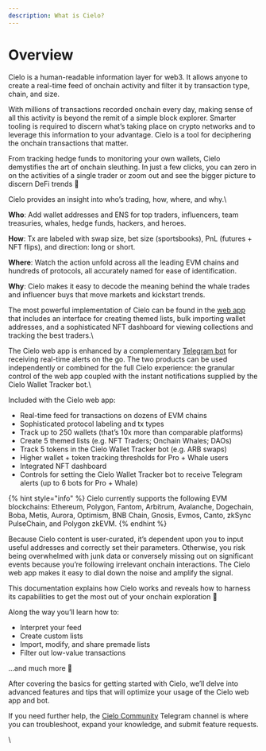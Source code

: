 ```yaml
---
description: What is Cielo?
---
```


# Overview

Cielo is a human-readable information layer for web3. It allows anyone to create a real-time feed of onchain activity and filter it by transaction type, chain, and size.

With millions of transactions recorded onchain every day, making sense of all this activity is beyond the remit of a simple block explorer. Smarter tooling is required to discern what’s taking place on crypto networks and to leverage this information to your advantage. Cielo is a tool for deciphering the onchain transactions that matter.

From tracking hedge funds to monitoring your own wallets, Cielo demystifies the art of onchain sleuthing. In just a few clicks, you can zero in on the activities of a single trader or zoom out and see the bigger picture to discern DeFi trends 🔎



Cielo provides an insight into who’s trading, how, where, and why.\


**Who**: Add wallet addresses and ENS for top traders, influencers, team treasuries, whales, hedge funds, hackers, and heroes.

**How**: Tx are labeled with swap size, bet size (sportsbooks), PnL (futures + NFT flips), and direction: long or short.

**Where**: Watch the action unfold across all the leading EVM chains and hundreds of protocols, all accurately named for ease of identification.

**Why**: Cielo makes it easy to decode the meaning behind the whale trades and influencer buys that move markets and kickstart trends.



The most powerful implementation of Cielo can be found in the [web app](https://app.cielo.finance) that includes an interface for creating themed lists, bulk importing wallet addresses, and a sophisticated NFT dashboard for viewing collections and tracking the best traders.\


The Cielo web app is enhanced by a complementary [Telegram bot](https://t.me/EVMTrackerbot) for receiving real-time alerts on the go. The two products can be used independently or combined for the full Cielo experience: the granular control of the web app coupled with the instant notifications supplied by the Cielo Wallet Tracker bot.\


Included with the Cielo web app:

* Real-time feed for transactions on dozens of EVM chains
* Sophisticated protocol labeling and tx types
* Track up to 250 wallets (that’s 10x more than comparable platforms)
* Create 5 themed lists (e.g. NFT Traders; Onchain Whales; DAOs)
* Track 5 tokens in the Cielo Wallet Tracker bot (e.g. ARB swaps)
* Higher wallet + token tracking thresholds for Pro + Whale users
* Integrated NFT dashboard
* Controls for setting the Cielo Wallet Tracker bot to receive Telegram alerts (up to 6 bots for Pro + Whale)

{% hint style="info" %}
Cielo currently supports the following EVM blockchains: Ethereum, Polygon, Fantom, Arbitrum, Avalanche, Dogechain, Boba, Metis, Aurora, Optimism, BNB Chain, Gnosis, Evmos, Canto, zkSync PulseChain, and Polygon zkEVM.
{% endhint %}

Because Cielo content is user-curated, it’s dependent upon you to input useful addresses and correctly set their parameters. Otherwise, you risk being overwhelmed with junk data or conversely missing out on significant events because you’re following irrelevant onchain interactions. The Cielo web app makes it easy to dial down the noise and amplify the signal.

This documentation explains how Cielo works and reveals how to harness its capabilities to get the most out of your onchain exploration 🧠

Along the way you’ll learn how to:

* Interpret your feed
* Create custom lists
* Import, modify, and share premade lists
* Filter out low-value transactions

…and much more 👏



After covering the basics for getting started with Cielo, we’ll delve into advanced features and tips that will optimize your usage of the Cielo web app and bot.

If you need further help, the [Cielo Community](https://t.me/cielocommunity) Telegram channel is where you can troubleshoot, expand your knowledge, and submit feature requests.

\
